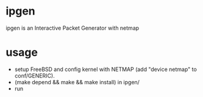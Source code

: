 ipgen
=====
ipgen is an Interactive Packet Generator with netmap


usage
=====
- setup FreeBSD and config kernel with NETMAP (add "device netmap" to conf/GENERIC).
- (make depend && make && make install) in ipgen/
- run

